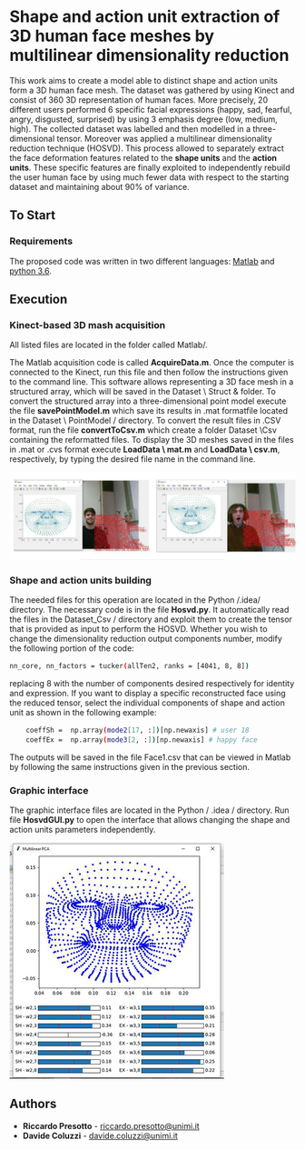 # Shape and action unit extraction of 3D human face meshes by multilinear dimensionality reduction
This work aims to create a model able to distinct shape and action units form a 3D human face mesh.
The dataset was gathered by using Kinect and consist of 360 3D representation of human faces.
More precisely, 20 different users performed 6 specific facial expressions (happy, sad, fearful, angry, disgusted, surprised) by using 3 emphasis degree (low, medium, high).
The collected dataset was labelled and then modelled in a three-dimensional tensor. Moreover was applied a multilinear dimensionality reduction technique (HOSVD).
This process allowed to separately extract the face deformation features related to the **shape units** and the **action units**.
These specific features are finally exploited to independently rebuild the user human face by using much fewer data with respect to the starting dataset and maintaining about 90% of variance.


## To Start

### Requirements

The proposed code was written in two different languages:
[Matlab](https://it.mathworks.com/downloads/)  and [python 3.6](https://www.python.org/downloads/).

## Execution

### Kinect-based 3D mash acquisition
All listed files are located in the folder called Matlab/.

The Matlab acquisition code is called **AcquireData.m**. Once the computer is connected to the Kinect, run this file and then follow the instructions given to the command line. This software allows representing a 3D face mesh in a structured array, which will be saved in the Dataset \ Struct & folder.
To convert the structured array into a three-dimensional point model execute the file **savePointModel.m** which save its results in .mat formatfile located in the Dataset \ PointModel / directory. To convert the result files in .CSV format, run the file **convertToCsv.m** which create a folder Dataset \Csv containing the reformatted files.
To display the 3D meshes saved in the files in .mat or .cvs format execute **LoadData \ mat.m** and **LoadData \ csv.m**, respectively, by typing the desired file name in the command line.

![alt text](example.jpg)

### Shape and action units building

The needed files for this operation are located in the Python /.idea/ directory.
The necessary code is in the file **Hosvd.py**. It automatically read the files in the Dataset_Csv / directory and exploit them to create the tensor that is provided as input to perform the HOSVD. Whether you wish to change the dimensionality reduction output components number, modify the following portion of the code:


```bash
nn_core, nn_factors = tucker(allTen2, ranks = [4041, 8, 8])

```

replacing 8 with the number of components desired respectively for identity and expression.
If you want to display a specific reconstructed face using the reduced tensor, select the individual components of shape and action unit as shown in the following example:

```bash
    coeffSh =  np.array(mode2[17, :])[np.newaxis] # user 18
    coeffEx =  np.array(mode3[2, :])[np.newaxis] # happy face 

```

The outputs will be saved in the file Face1.csv that can be viewed in Matlab by following the same instructions given in the previous section.


### Graphic interface
The graphic interface files are located in the Python / .idea / directory.
Run file **HosvdGUI.py** to open the interface that allows changing the shape and action units parameters independently.

![alt text](3D_face.jpg)



## Authors

* **Riccardo Presotto**  -  riccardo.presotto@unimi.it
* **Davide Coluzzi**  - davide.coluzzi@unimi.it
